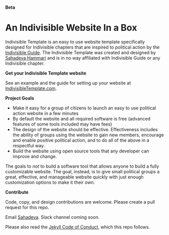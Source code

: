 **Beta**

# An Indivisible Website In a Box

Indivisible Template is an easy to use website template specifically designed for Indivisible chapters that are inspired to political action by the [Indivisible Guide](https://www.indivisibleguide.com/). The Indivisible Template was created and designed by [Sahadeva Hammari](http://sahadeva.com) and is in no way affiliated with Indivisible Guide or any Indivisible chapter.

**Get your Indivisible Template website**

See an example and the guide for setting up your website at [IndivisibleTemplate.com](http://indivisibletemplate.com).

**Project Goals**

- Make it easy for a group of citizens to launch an easy to use political action website in a few minutes
- By default the website and all required software is free (advanced features of some tools included may have fees)
- The design of the website should be effective. Effectiveness includes the ability of groups using the website to gain new members, encourage and enable positive political action, and to do all of the above in a respectful way.
- Build the website using open source tools that any developer can improve and change.

The goals to _not_ to build a software tool that allows anyone to build a fully customizable website. The goal, instead, is to give small political groups a great, effective, and manageable website quickly with just enough customization options to make it their own.

**Contribute**

Code, copy, and design contributions are welcome. Please create a pull request for this repo.

Email [Sahadeva](mailto:sahadeva+IT@sahadeva.com). Slack channel coming soon.

Please also read the [Jekyll Code of Conduct](https://github.com/jekyll/jekyll/blob/master/CONDUCT.markdown), which this repo follows.

